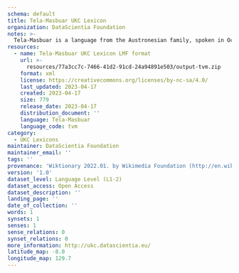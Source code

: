```yaml
---
schema: default
title: Tela-Masbuar UKC Lexicon
organization: DataScientia Foundation
notes: >-
  Tela-Masbuar is a language from the Austronesian family, spoken in Oceania. The UKC Lexicon of Tela-Masbuar is represented as a lexico-semantic network. It consists of words, word senses, synsets, as well as sense-level and synset-level relationships.
resources:
  - name: Tela-Masbuar UKC Lexicon LMF format
    url: >-
      resources/77a3cc7c-7466-41d2-91cd-24a94891e503/output-tvm.zip
    format: xml
    license: https://creativecommons.org/licenses/by-nc-sa/4.0/
    last_updated: 2023-04-17
    created: 2023-04-17
    size: 779
    release_date: 2023-04-17
    distribution_document: ''
    language: Tela-Masbuar
    language_code: tvm
category:
  - UKC Lexicons
maintainer: DataScientia Foundation
maintainer_email: ''
tags: ''
provenance: 'Wiktionary 2022.01. by Wikimedia Foundation (http://en.wiktionary.org); Princeton WordNet 2.1 by Princeton University (https://wordnet.princeton.edu)'
version: '1.0'
dataset_level: Language Level (L1-2)
dataset_access: Open Access
dataset_description: ''
landing_page: ''
date_of_collection: ''
words: 1
synsets: 1
senses: 1
sense_relations: 0
synset_relations: 0
more_information: http://ukc.datascientia.eu/
latitude_map: -8.0
longitude_map: 129.7
---
```

